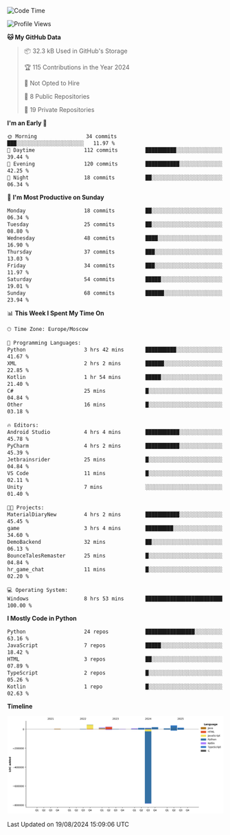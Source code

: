 <!--START_SECTION:waka-->
![Code Time](http://img.shields.io/badge/Code%20Time-466%20hrs%2014%20mins-blue)

![Profile Views](http://img.shields.io/badge/Profile%20Views-7-blue)

**🐱 My GitHub Data** 

> 📦 32.3 kB Used in GitHub's Storage 
 > 
> 🏆 115 Contributions in the Year 2024
 > 
> 🚫 Not Opted to Hire
 > 
> 📜 8 Public Repositories 
 > 
> 🔑 19 Private Repositories 
 > 
**I'm an Early 🐤** 

```text
🌞 Morning                34 commits          ███░░░░░░░░░░░░░░░░░░░░░░   11.97 % 
🌆 Daytime                112 commits         ██████████░░░░░░░░░░░░░░░   39.44 % 
🌃 Evening                120 commits         ███████████░░░░░░░░░░░░░░   42.25 % 
🌙 Night                  18 commits          ██░░░░░░░░░░░░░░░░░░░░░░░   06.34 % 
```
📅 **I'm Most Productive on Sunday** 

```text
Monday                   18 commits          ██░░░░░░░░░░░░░░░░░░░░░░░   06.34 % 
Tuesday                  25 commits          ██░░░░░░░░░░░░░░░░░░░░░░░   08.80 % 
Wednesday                48 commits          ████░░░░░░░░░░░░░░░░░░░░░   16.90 % 
Thursday                 37 commits          ███░░░░░░░░░░░░░░░░░░░░░░   13.03 % 
Friday                   34 commits          ███░░░░░░░░░░░░░░░░░░░░░░   11.97 % 
Saturday                 54 commits          █████░░░░░░░░░░░░░░░░░░░░   19.01 % 
Sunday                   68 commits          ██████░░░░░░░░░░░░░░░░░░░   23.94 % 
```


📊 **This Week I Spent My Time On** 

```text
🕑︎ Time Zone: Europe/Moscow

💬 Programming Languages: 
Python                   3 hrs 42 mins       ██████████░░░░░░░░░░░░░░░   41.67 % 
XML                      2 hrs 2 mins        ██████░░░░░░░░░░░░░░░░░░░   22.85 % 
Kotlin                   1 hr 54 mins        █████░░░░░░░░░░░░░░░░░░░░   21.40 % 
C#                       25 mins             █░░░░░░░░░░░░░░░░░░░░░░░░   04.84 % 
Other                    16 mins             █░░░░░░░░░░░░░░░░░░░░░░░░   03.18 % 

🔥 Editors: 
Android Studio           4 hrs 4 mins        ███████████░░░░░░░░░░░░░░   45.78 % 
PyCharm                  4 hrs 2 mins        ███████████░░░░░░░░░░░░░░   45.39 % 
Jetbrainsrider           25 mins             █░░░░░░░░░░░░░░░░░░░░░░░░   04.84 % 
VS Code                  11 mins             █░░░░░░░░░░░░░░░░░░░░░░░░   02.11 % 
Unity                    7 mins              ░░░░░░░░░░░░░░░░░░░░░░░░░   01.40 % 

🐱‍💻 Projects: 
MaterialDiaryNew         4 hrs 2 mins        ███████████░░░░░░░░░░░░░░   45.45 % 
game                     3 hrs 4 mins        █████████░░░░░░░░░░░░░░░░   34.60 % 
DemoBackend              32 mins             ██░░░░░░░░░░░░░░░░░░░░░░░   06.13 % 
BounceTalesRemaster      25 mins             █░░░░░░░░░░░░░░░░░░░░░░░░   04.84 % 
hr_game_chat             11 mins             █░░░░░░░░░░░░░░░░░░░░░░░░   02.20 % 

💻 Operating System: 
Windows                  8 hrs 53 mins       █████████████████████████   100.00 % 
```

**I Mostly Code in Python** 

```text
Python                   24 repos            ████████████████░░░░░░░░░   63.16 % 
JavaScript               7 repos             █████░░░░░░░░░░░░░░░░░░░░   18.42 % 
HTML                     3 repos             ██░░░░░░░░░░░░░░░░░░░░░░░   07.89 % 
TypeScript               2 repos             █░░░░░░░░░░░░░░░░░░░░░░░░   05.26 % 
Kotlin                   1 repo              █░░░░░░░░░░░░░░░░░░░░░░░░   02.63 % 
```



**Timeline**

![Lines of Code chart](https://raw.githubusercontent.com/adlemx/adlemx/main/assets/bar_graph.png)


 Last Updated on 19/08/2024 15:09:06 UTC
<!--END_SECTION:waka-->
